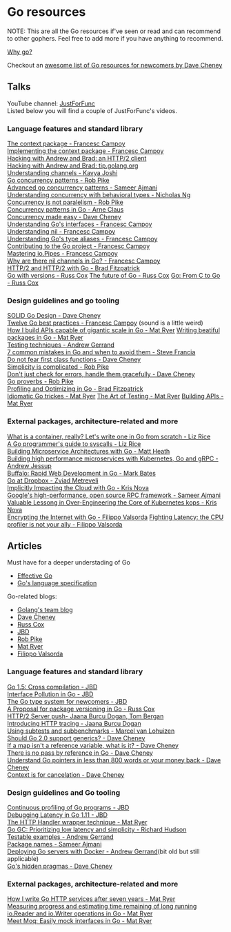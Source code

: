 # Go resources
NOTE: This are all the Go resources if've seen or read and can recommend to other gophers. Feel free to add more if you have anything to recommend.

[Why go?](https://dave.cheney.net/2017/03/20/why-go)

Checkout an [awesome list of Go resources for newcomers by Dave Cheney](https://dave.cheney.net/resources-for-new-go-programmers)

## Talks
YouTube channel: [JustForFunc](https://www.youtube.com/channel/UC_BzFbxG2za3bp5NRRRXJSw)  
Listed below you will find a couple of JustForFunc's videos.
### Language features and standard library
[The context package - Francesc Campoy](https://www.youtube.com/watch?v=LSzR0VEraWw)  
[Implementing the context package - Francesc Campoy](https://www.youtube.com/watch?v=8M90t0KvEDY)  
[Hacking with Andrew and Brad: an HTTP/2 client](https://www.youtube.com/watch?v=yG-UaBJXZ80)  
[Hacking with Andrew and Brad: tip.golang.org](https://www.youtube.com/watch?v=1rZ-JorHJEY)  
[Understanding channels - Kavya Joshi](https://www.youtube.com/watch?v=KBZlN0izeiY)  
[Go concurrency patterns - Rob Pike](https://www.youtube.com/watch?v=f6kdp27TYZs)  
[Advanced go concurrency patterns - Sameer Ajmani](https://www.youtube.com/watch?v=QDDwwePbDtw)  
[Understanding concurrency with behavioral types - Nicholas Ng](https://www.youtube.com/watch?v=SzgRMrrbTnM)  
[Concurrency is not paralelism - Rob Pike](https://www.youtube.com/watch?v=cN_DpYBzKso)  
[Concurrency patterns in Go - Arne Claus](https://www.youtube.com/watch?v=rDRa23k70CU)  
[Concurrency made easy - Dave Cheney](https://www.youtube.com/watch?v=yKQOunhhf4A)  
[Understanding Go's interfaces - Francesc Campoy](https://www.youtube.com/watch?v=F4wUrj6pmSI)  
[Understanding nil - Francesc Campoy](https://www.youtube.com/watch?v=ynoY2xz-F8s)  
[Understanding Go's type aliases - Francesc Campoy](https://www.youtube.com/watch?v=Vg603e9C-Vg)  
[Contributing to the Go project - Francesc Campoy](https://www.youtube.com/watch?v=DjZMKKfNVMc)  
[Mastering io.Pipes - Francesc Campoy](https://www.youtube.com/watch?v=LHZ2CAZE6Gs)  
[Why are there nil channels in Go? - Francesc Campoy](https://www.youtube.com/watch?v=t9bEg2A4jsw)  
[HTTP/2 and HTTP/2 with Go - Brad Fitzpatrick](https://www.youtube.com/watch?v=FARQMJndUn0)  
[Go with versions - Russ Cox](https://www.youtube.com/watch?v=F8nrpe0XWRg)
[The future of Go - Russ Cox](https://www.youtube.com/watch?v=0Zbh_vmAKvk)
[Go: From C to Go - Russ Cox](https://www.youtube.com/watch?v=QIE5nV5fDwA)

### Design guidelines and go tooling
[SOLID Go Design - Dave Cheney](https://www.youtube.com/watch?v=zzAdEt3xZ1M)  
[Twelve Go best practices - Francesc Campoy](https://www.youtube.com/watch?v=8D3Vmm1BGoY) (sound is a little weird)  
[How I build APIs capable of gigantic scale in Go - Mat Ryer](https://www.youtube.com/watch?v=FkPqqakDeRY)
[Writing beatiful packages in Go - Mat Ryer](https://www.youtube.com/watch?v=cAWlv2SeQus)  
[Testing techniques - Andrew Gerrand](https://www.youtube.com/watch?v=ndmB0bj7eyw)  
[7 common mistakes in Go and when to avoid them - Steve Francia](https://www.youtube.com/watch?v=29LLRKIL_TI)  
[Do not fear first class functions - Dave Cheney](https://www.youtube.com/watch?v=5buaPyJ0XeQ)  
[Simplicity is complicated - Rob Pike](https://www.youtube.com/watch?v=rFejpH_tAHM)  
[Don't just check for errors, handle them gracefully - Dave Cheney](https://www.youtube.com/watch?v=lsBF58Q-DnY)  
[Go proverbs - Rob Pike](https://www.youtube.com/watch?v=PAAkCSZUG1c)  
[Profiling and Optimizing in Go - Brad Fitzpatrick](https://www.youtube.com/watch?v=xxDZuPEgbBU)  
[Idiomatic Go trickes - Mat Ryer](https://www.youtube.com/watch?v=yeetIgNeIkc)
[The Art of Testing - Mat Ryer](https://www.youtube.com/watch?v=EOpj9aZ8Kfo)
[Building APIs - Mat Ryer](https://www.youtube.com/watch?v=tIm8UkSf6RA)

### External packages, architecture-related and more
[What is a container, really? Let's write one in Go from scratch - Liz Rice](https://www.youtube.com/watch?v=HPuvDm8IC-4)  
[A Go programmer's guide to syscalls - Liz Rice](https://www.youtube.com/watch?v=01w7viEZzXQ)  
[Building Microservice Architectures with Go - Matt Heath](https://www.youtube.com/watch?v=dVnMLtdJzn4)  
[Building high performance microservices with Kubernetes, Go and gRPC - Andrew Jessup](https://www.youtube.com/watch?v=YiNt4kUnnIM)  
[Buffalo: Rapid Web Development in Go - Mark Bates](https://www.youtube.com/watch?v=75NjCfLLftw)  
[Go at Dropbox - Zviad Metreveli](https://www.youtube.com/watch?v=JOx9enktnUM)  
[Implicitly Impacting the Cloud with Go - Kris Nova](https://www.youtube.com/watch?v=xwCYjtRi7fM)  
[Google's high-performance, open source RPC framework - Sameer Ajmani](https://www.youtube.com/watch?v=sZx3oZt7LVg)  
[Valuable Lessong in Over-Engineering the Core of Kubernetes kops - Kris Nova](https://www.youtube.com/watch?v=IiYHDDz_7mE)  
[Encrypting the Internet with Go - Filippo Valsorda](https://www.youtube.com/watch?v=CB_VfgwPmxQ)
[Fighting Latency: the CPU profiler is not your ally - Filippo Valsorda](https://www.youtube.com/watch?v=Lxt8Vqn4JiQ)

## Articles
Must have for a deeper understading of Go
* [Effective Go](https://golang.org/doc/effective_go.html)
* [Go's language specification](https://golang.org/ref/spec)

Go-related blogs:
* [Golang's team blog](https://blog.golang.org)
* [Dave Cheney](https://dave.cheney.net/)
* [Russ Cox](https://research.swtch.com/)
* [JBD](https://medium.com/@rakyll)
* [Rob Pike](https://commandcenter.blogspot.com.ar/)
* [Mat Ryer](https://medium.com/@matryer)
* [Filippo Valsorda](https://blog.filippo.io/)

### Language features and standard library
[Go 1.5: Cross compilation - JBD](https://medium.com/@rakyll/go-1-5-cross-compilation-488092ba44ec)  
[Interface Pollution in Go - JBD](https://medium.com/@rakyll/interface-pollution-in-go-7d58bccec275)  
[The Go type system for newcomers - JBD](https://rakyll.org/typesystem/)  
[A Proposal for package versioning in Go - Russ Cox](https://blog.golang.org/versioning-proposal)  
[HTTP/2 Server push- Jaana Burcu Dogan, Tom Bergan](https://blog.golang.org/h2push)  
[Introducing HTTP tracing - Jaana Burcu Dogan](https://blog.golang.org/http-tracing)  
[Using subtests and subbenchmarks - Marcel van Lohuizen](https://blog.golang.org/subtests)  
[Should Go 2.0 support generics? - Dave Cheney](https://dave.cheney.net/2017/07/22/should-go-2-0-support-generics)  
[If a map isn't a reference variable, what is it? - Dave Cheney](https://dave.cheney.net/2017/04/30/if-a-map-isnt-a-reference-variable-what-is-it)  
[There is no pass by reference in Go - Dave Cheney](https://dave.cheney.net/2017/04/29/there-is-no-pass-by-reference-in-go)  
[Understand Go pointers in less than 800 words or your money back - Dave Cheney](https://dave.cheney.net/2017/04/26/understand-go-pointers-in-less-than-800-words-or-your-money-back)  
[Context is for cancelation - Dave Cheney](https://dave.cheney.net/2017/01/26/context-is-for-cancelation)

### Design guidelines and Go tooling
[Continuous profiling of Go programs - JBD](https://medium.com/google-cloud/continuous-profiling-of-go-programs-96d4416af77b)  
[Debugging Latency in Go 1.11 - JBD](https://medium.com/observability/debugging-latency-in-go-1-11-9f97a7910d68)  
[The HTTP Handler wrapper technique - Mat Ryer](https://medium.com/@matryer/the-http-handler-wrapper-technique-in-golang-updated-bc7fbcffa702)  
[Go GC: Prioritizing low latency and simplicity - Richard Hudson](https://blog.golang.org/go15gc)  
[Testable examples - Andrew Gerrand](https://blog.golang.org/examples)  
[Package names - Sameer Ajmani](https://blog.golang.org/package-names)  
[Deploying Go servers with Docker - Andrew Gerrand](https://blog.golang.org/docker)(bit old but still applicable)  
[Go's hidden pragmas - Dave Cheney](https://dave.cheney.net/2018/01/08/gos-hidden-pragmas)  


### External packages, architecture-related and more
[How I write Go HTTP services after seven years - Mat Ryer](https://medium.com/statuscode/how-i-write-go-http-services-after-seven-years-37c208122831)  
[Measuring progress and estimating time remaining of long running io.Reader and io.Writer operations in Go - Mat Ryer](https://blog.machinebox.io/measuring-the-progress-of-long-running-io-reader-and-io-writer-operations-in-go-ba26b204a507)  
[Meet Moq: Easily mock interfaces in Go - Mat Ryer](https://medium.com/@matryer/meet-moq-easily-mock-interfaces-in-go-476444187d10)  
